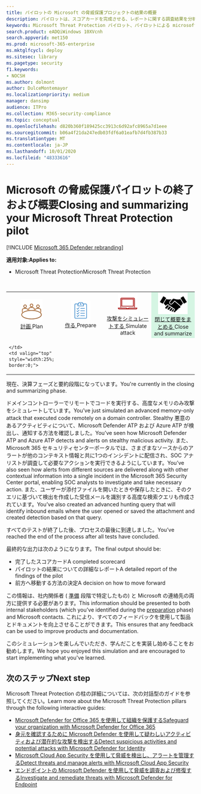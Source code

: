 ```yaml
---
title: パイロットの Microsoft の脅威保護プロジェクトの結果の概要
description: パイロットは、スコアカードを完成させる、レポートに関する調査結果を分析すること、および前進する方法を決定することによって、パイロットによる Microsoft の脅威保護プロジェクトを終了します。
keywords: Microsoft Threat Protection パイロット、パイロットによる microsoft の脅威保護プロジェクトを評価した後の作業、microsoft threat protection パイロットから展開への移行、サイバーセキュリティ、高度な脅威、企業セキュリティ、デバイス、デバイス、id、ユーザー、データ、アプリケーション、インシデント、および自動調査と修復、高度な検索
search.product: eADQiWindows 10XVcnh
search.appverid: met150
ms.prod: microsoft-365-enterprise
ms.mktglfcycl: deploy
ms.sitesec: library
ms.pagetype: security
f1.keywords:
- NOCSH
ms.author: dolmont
author: DulceMontemayor
ms.localizationpriority: medium
manager: dansimp
audience: ITPro
ms.collection: M365-security-compliance
ms.topic: conceptual
ms.openlocfilehash: d820b360f189425cc3913c6d92afc8965a7d1eee
ms.sourcegitcommit: b06a4f21da247edb03fdf6a01eafb7d4fb387b33
ms.translationtype: MT
ms.contentlocale: ja-JP
ms.lasthandoff: 10/01/2020
ms.locfileid: "48333616"
---
```

# <a name="closing-and-summarizing-your-microsoft-threat-protection-pilot"></a><span data-ttu-id="ca934-104">Microsoft の脅威保護パイロットの終了および概要</span><span class="sxs-lookup"><span data-stu-id="ca934-104">Closing and summarizing your Microsoft Threat Protection pilot</span></span>  

[!INCLUDE [Microsoft 365 Defender rebranding](../includes/microsoft-defender.md)]


<span data-ttu-id="ca934-105">**適用対象:**</span><span class="sxs-lookup"><span data-stu-id="ca934-105">**Applies to:**</span></span>
- <span data-ttu-id="ca934-106">Microsoft Threat Protection</span><span class="sxs-lookup"><span data-stu-id="ca934-106">Microsoft Threat Protection</span></span>

<br>
<table border="0" width="100%" align="center">
  <tr style="text-align:center;">
    <td align="center" style="width:25%; border:0;" >
      <a href= "https://docs.microsoft.com/microsoft-365/security/mtp/mtp-pilot-plan"> 
        <img src="../../media/mtp/plan.png" alt="Plan your pilot Microsoft Threat Protection project" title="パイロットを計画する Microsoft の脅威保護プロジェクト" />
      <br/><span data-ttu-id="ca934-108">計画 </a></span><span class="sxs-lookup"><span data-stu-id="ca934-108">Plan </a></span></span><br>
    </td>
    <td align="center">
      <a href="https://docs.microsoft.com/microsoft-365/security/mtp/prepare-mtpeval">
        <img src="../../media/mtp/prep.png" alt="Prepare your Microsoft Threat Protection trial lab or pilot environment" title="Microsoft の脅威保護の試用ラボまたはパイロット環境の準備" />
      <br/><span data-ttu-id="ca934-110">作る </a></span><span class="sxs-lookup"><span data-stu-id="ca934-110">Prepare </a></span></span><br>
    </td>
    <td align="center">
      <a href="https://docs.microsoft.com/microsoft-365/security/mtp/mtp-pilot-simulate">
        <img src="../../media/mtp/run-sim.png" alt="Run your Microsoft Threat Protection attack simulations" title="Microsoft の脅威保護攻撃のシミュレーションを実行する" />
      <br/><span data-ttu-id="ca934-112">攻撃をシミュレートする </a></span><span class="sxs-lookup"><span data-stu-id="ca934-112">Simulate attack </a></span></span><br>
    </td>
    <td align="center"bgcolor="#d5f5e3">
      <a href="https://docs.microsoft.com/microsoft-365/security/mtp/mtp-pilot-close">
        <img src="../../media/mtp/close.png" alt="Close and summarize your Microsoft Threat Protection pilot" title="Microsoft の脅威保護パイロットの終了と概要" />
      <br/><span data-ttu-id="ca934-114">閉じて概要をまとめる </a></span><span class="sxs-lookup"><span data-stu-id="ca934-114">Close and summarize </a></span></span><br>
    </td>
  </tr>
  <tr>
    <td style="width:25%; border:0;">
   
    </td>
    <td valign="top" style="width:25%; border:0;">
    
</td>
    <td valign="top" style="width:25%; border:0;">

</td>    
    <td valign="top" style="width:25%; border:0;">

</td>
  </tr>
</table>

<span data-ttu-id="ca934-115">現在、決算フェーズと要約段階になっています。</span><span class="sxs-lookup"><span data-stu-id="ca934-115">You're currently in the closing and summarizing phase.</span></span>

<span data-ttu-id="ca934-116">ドメインコントローラーでリモートでコードを実行する、高度なメモリのみ攻撃をシミュレートしています。</span><span class="sxs-lookup"><span data-stu-id="ca934-116">You’ve just simulated an advanced memory-only attack that executed code remotely on a domain controller.</span></span> <span data-ttu-id="ca934-117">Stealthy 悪意のあるアクティビティについて、Microsoft Defender ATP および Azure ATP が検出し、通知する方法を確認しました。</span><span class="sxs-lookup"><span data-stu-id="ca934-117">You’ve seen how Microsoft Defender ATP and Azure ATP detects and alerts on stealthy malicious activity.</span></span> <span data-ttu-id="ca934-118">また、Microsoft 365 セキュリティセンターポータルでは、さまざまなソースからのアラートが他のコンテキスト情報と共に1つのインシデントに配信され、SOC アナリストが調査して必要なアクションを実行できるようにしています。</span><span class="sxs-lookup"><span data-stu-id="ca934-118">You’ve also seen how alerts from different sources are delivered along with other contextual information into a single incident in the Microsoft 365 Security Center portal, enabling SOC analysts to investigate and take necessary action.</span></span> <span data-ttu-id="ca934-119">また、ユーザーが添付ファイルを開いたときや保存したときに、そのクエリに基づいて検出を作成した受信メールを識別する高度な検索クエリも作成されています。</span><span class="sxs-lookup"><span data-stu-id="ca934-119">You’ve also created an advanced hunting query that will identify inbound emails where the user opened or saved the attachment and created detection based on that query.</span></span>

<span data-ttu-id="ca934-120">すべてのテストが終了した後、プロセスの最後に到達しました。</span><span class="sxs-lookup"><span data-stu-id="ca934-120">You’ve reached the end of the process after all tests have concluded.</span></span>

<span data-ttu-id="ca934-121">最終的な出力は次のようになります。</span><span class="sxs-lookup"><span data-stu-id="ca934-121">The final output should be:</span></span>

- <span data-ttu-id="ca934-122">完了したスコアカード</span><span class="sxs-lookup"><span data-stu-id="ca934-122">A completed scorecard</span></span>
- <span data-ttu-id="ca934-123">パイロットの結果についての詳細なレポート</span><span class="sxs-lookup"><span data-stu-id="ca934-123">A detailed report of the findings of the pilot</span></span>
- <span data-ttu-id="ca934-124">前方へ移動する方法の決定</span><span class="sxs-lookup"><span data-stu-id="ca934-124">A decision on how to move forward</span></span>

<span data-ttu-id="ca934-125">この情報は、社内関係者 ( [準備](https://docs.microsoft.com/microsoft-365/security/mtp/prepare-mtpeval) 段階で特定したもの) と Microsoft の連絡先の両方に提供する必要があります。</span><span class="sxs-lookup"><span data-stu-id="ca934-125">This information should be presented to both internal stakeholders (which you’ve identified during the [preparation](https://docs.microsoft.com/microsoft-365/security/mtp/prepare-mtpeval) phase) and Microsoft contacts.</span></span> <span data-ttu-id="ca934-126">これにより、すべてのフィードバックを使用して製品とドキュメントを向上させることができます。</span><span class="sxs-lookup"><span data-stu-id="ca934-126">This ensures that any feedback can be used to improve products and documentation.</span></span>

<span data-ttu-id="ca934-127">このシミュレーションを楽しんでいただき、学んだことを実装し始めることをお勧めします。</span><span class="sxs-lookup"><span data-stu-id="ca934-127">We hope you enjoyed this simulation and are encouraged to start implementing what you've learned.</span></span>

## <a name="next-step"></a><span data-ttu-id="ca934-128">次のステップ</span><span class="sxs-lookup"><span data-stu-id="ca934-128">Next step</span></span>
<span data-ttu-id="ca934-129">Microsoft Threat Protection の柱の詳細については、次の対話型のガイドを参照してください。</span><span class="sxs-lookup"><span data-stu-id="ca934-129">Learn more about the Microsoft Threat Protection pillars through the following interactive guides:</span></span>
- [<span data-ttu-id="ca934-130">Microsoft Defender for Office 365 を使用して組織を保護する</span><span class="sxs-lookup"><span data-stu-id="ca934-130">Safeguard your organization with Microsoft Defender for Office 365</span></span>](https://aka.ms/O365ATP-Interactive-Guide)
- [<span data-ttu-id="ca934-131">身元を確認するために Microsoft Defender を使用して疑わしいアクティビティおよび潜在的な攻撃を検出する</span><span class="sxs-lookup"><span data-stu-id="ca934-131">Detect suspicious activities and potential attacks with Microsoft Defender for Identity</span></span>](https://aka.ms/AATP-Interactive-Guide)
- [<span data-ttu-id="ca934-132">Microsoft Cloud App Security を使用して脅威を検出し、アラートを管理する</span><span class="sxs-lookup"><span data-stu-id="ca934-132">Detect threats and manage alerts with Microsoft Cloud App Security</span></span>](https://aka.ms/DetectThreatsAndAlertsMCAS-InteractiveGuide)
- [<span data-ttu-id="ca934-133">エンドポイントの Microsoft Defender を使用して脅威を調査および修復する</span><span class="sxs-lookup"><span data-stu-id="ca934-133">Investigate and remediate threats with Microsoft Defender for Endpoint</span></span>](https://aka.ms/MDATP-IR-Interactive-Guide)
